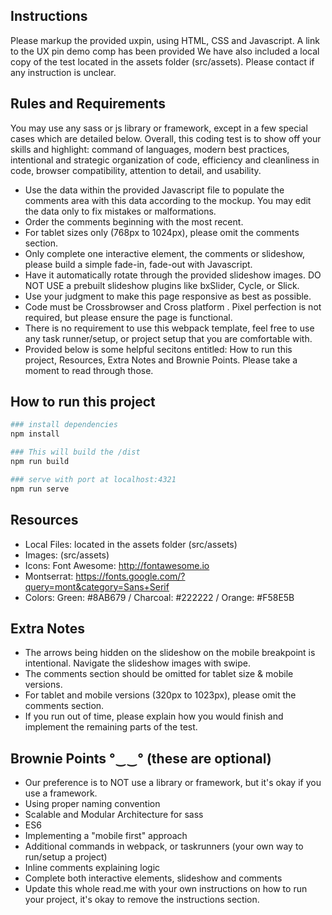 ## Instructions

Please markup the provided uxpin, using HTML, CSS and Javascript. A link to the UX pin demo comp has been provided We have also included a local copy of the test located in the assets folder (src/assets).
Please contact if any instruction is unclear.

## Rules and Requirements

You may use any sass or js library or framework, except in a few special cases which are detailed below. Overall, this coding test is to show off your skills and highlight: command of languages, modern best practices, intentional and strategic organization of code, efficiency and cleanliness in code, browser compatibility, attention to detail, and usability.

- Use the data within the provided Javascript file to populate the comments area with this data according to the mockup. You may edit the data only to fix mistakes or malformations.
- Order the comments beginning with the most recent.
- For tablet sizes only (768px to 1024px), please omit the comments section.
- Only complete one interactive element, the comments or slideshow, please build a simple fade-in, fade-out with Javascript.
- Have it automatically rotate through the provided slideshow images. DO NOT USE a prebuilt slideshow plugins like bxSlider, Cycle, or Slick.
- Use your judgment to make this page responsive as best as possible.
- Code must be Crossbrowser and Cross platform . Pixel perfection is not required, but please ensure the page is functional.
- There is no requirement to use this webpack template, feel free to use any task runner/setup, or project setup that you are comfortable with.
- Provided below is some helpful secitons entitled: How to run this project, Resources, Extra Notes and Brownie Points. Please take a moment to read through those.

## How to run this project

```bash
### install dependencies
npm install

### This will build the /dist
npm run build

### serve with port at localhost:4321
npm run serve

```

## Resources

- Local Files: located in the assets folder (src/assets)
- Images: (src/assets)
- Icons: Font Awesome: http://fontawesome.io
- Montserrat: https://fonts.google.com/?query=mont&category=Sans+Serif
- Colors: Green: #8AB679 / Charcoal: #222222 / Orange: #F58E5B

## Extra Notes

- The arrows being hidden on the slideshow on the mobile breakpoint is intentional. Navigate the slideshow images with swipe.
- The comments section should be omitted for tablet size & mobile versions.
- For tablet and mobile versions (320px to 1023px), please omit the comments section.
- If you run out of time, please explain how you would finish and implement the remaining parts of the test.

## Brownie Points °‿‿° (these are optional)

- Our preference is to NOT use a library or framework, but it's okay if you use a framework.
- Using proper naming convention
- Scalable and Modular Architecture for sass
- ES6
- Implementing a "mobile first" approach
- Additional commands in webpack, or taskrunners (your own way to run/setup a project)
- Inline comments explaining logic
- Complete both interactive elements, slideshow and comments
- Update this whole read.me with your own instructions on how to run your project, it's okay to remove the instructions section.
